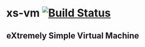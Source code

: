 # xs-vm [![Build Status](https://travis-ci.org/GedRap/xs-vm.svg)](https://travis-ci.org/GedRap/xs-vm)
## eXtremely Simple Virtual Machine
